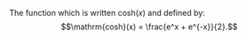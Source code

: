 The function which is written $\mathrm{cosh}(x)$ and defined by:
$$\mathrm{cosh}(x) = \frac{e^x + e^{-x}}{2}.$$
